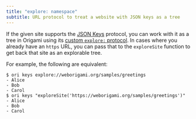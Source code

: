 ```yaml
---
title: "explore: namespace"
subtitle: URL protocol to treat a website with JSON keys as a tree
---
```


If the given site supports the [JSON Keys](/async-tree/jsonKeys.html) protocol, you can work with it as a tree in Origami using its [custom `explore:` protocol](/async-tree/jsonKeys.html#origami-support-for-json-keys). In cases where you already have an `https` URL, you can pass that to the `exploreSite` function to get back that site as an explorable tree.

For example, the following are equivalent:

```console
$ ori keys explore://weborigami.org/samples/greetings
- Alice
- Bob
- Carol
$ ori keys "exploreSite('https://weborigami.org/samples/greetings')"
- Alice
- Bob
- Carol
```

